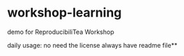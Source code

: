 # workshop-learning
demo for ReproducibiliTea Workshop

daily usage: no need the license 
always have readme file**
